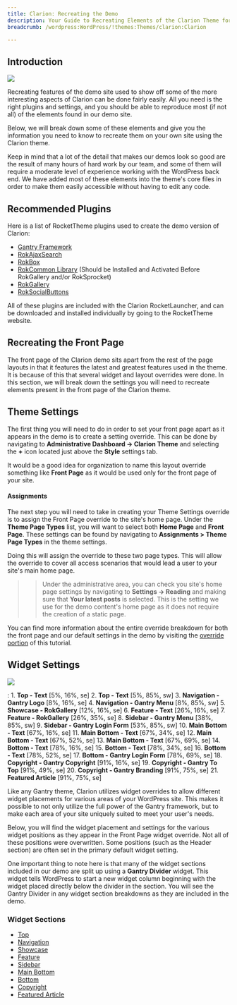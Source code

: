 ```yaml
---
title: Clarion: Recreating the Demo
description: Your Guide to Recreating Elements of the Clarion Theme for WordPress
breadcrumb: /wordpress:WordPress/!themes:Themes/clarion:Clarion

---
```


Introduction
-----

![][theme]

Recreating features of the demo site used to show off some of the more interesting aspects of Clarion can be done fairly easily. All you need is the right plugins and settings, and you should be able to reproduce most (if not all) of the elements found in our demo site. 

Below, we will break down some of these elements and give you the information you need to know to recreate them on your own site using the Clarion theme.

Keep in mind that a lot of the detail that makes our demos look so good are the result of many hours of hard work by our team, and some of them will require a moderate level of experience working with the WordPress back end. We have added most of these elements into the theme's core files in order to make them easily accessible without having to edit any code.

Recommended Plugins
-----

Here is a list of RocketTheme plugins used to create the demo version of Clarion:

* [Gantry Framework][gantry]
* [RokAjaxSearch][rokajaxsearch]
* [RokBox][rokbox]
* [RokCommon Library](http://www.rockettheme.com/wordpress/plugins/rokutilities) (Should be Installed and Activated Before RokGallery and/or RokSprocket)
* [RokGallery][rokgallery]
* [RokSocialButtons][social]

All of these plugins are included with the Clarion RocketLauncher, and can be downloaded and installed individually by going to the RocketTheme website.

Recreating the Front Page
-----

The front page of the Clarion demo sits apart from the rest of the page layouts in that it features the latest and greatest features used in the theme. It is because of this that several widget and layout overrides were done. In this section, we will break down the settings you will need to recreate elements present in the front page of the Clarion theme.

Theme Settings
-----

The first thing you will need to do in order to set your front page apart as it appears in the demo is to create a setting override. This can be done by navigating to **Administrative Dashboard -> Clarion Theme** and selecting the **+** icon located just above the **Style** settings tab. 

It would be a good idea for organization to name this layout override something like **Front Page** as it would be used only for the front page of your site.

#### Assignments

The next step you will need to take in creating your Theme Settings override is to assign the Front Page override to the site's home page. Under the **Theme Page Types** list, you will want to select both **Home Page** and **Front Page**. These settings can be found by navigating to **Assignments > Theme Page Types** in the theme settings.

Doing this will assign the override to these two page types. This will allow the override to cover all access scenarios that would lead a user to your site's main home page.

>> Under the administrative area, you can check you site's home page settings by navigating to **Settings -> Reading** and making sure that **Your latest posts** is selected. This is the setting we use for the demo content's home page as it does not require the creation of a static page.

You can find more information about the entire override breakdown for both the front page and our default settings in the demo by visiting the [override portion][demooverride] of this tutorial.

Widget Settings
-----

![][theme2]

:   1. **Top - Text** [5%, 16%, se]
    2. **Top - Text** [5%, 85%, sw]
    3. **Navigation - Gantry Logo** [8%, 16%, se]
    4. **Navigation - Gantry Menu** [8%, 85%, sw]
    5. **Showcase - RokGallery** [12%, 16%, se]
    6. **Feature - Text** [26%, 16%, se]
    7. **Feature - RokGallery** [26%, 35%, se]
    8. **Sidebar - Gantry Menu** [38%, 85%, sw]
    9. **Sidebar - Gantry Login Form** [53%, 85%, sw]
    10. **Main Bottom - Text** [67%, 16%, se]
    11. **Main Bottom - Text** [67%, 34%, se]
    12. **Main Bottom - Text** [67%, 52%, se]
    13. **Main Bottom - Text** [67%, 69%, se]
    14. **Bottom - Text** [78%, 16%, se]
    15. **Bottom - Text** [78%, 34%, se]
    16. **Bottom - Text** [78%, 52%, se]
    17. **Bottom - Gantry Login Form** [78%, 69%, se]
    18. **Copyright - Gantry Copyright** [91%, 16%, se]
    19. **Copyright - Gantry To Top** [91%, 49%, se]
    20. **Copyright - Gantry Branding** [91%, 75%, se]
    21. **Featured Article** [91%, 75%, se]

Like any Gantry theme, Clarion utilizes widget overrides to allow different widget placements for various areas of your WordPress site. This makes it possible to not only utilize the full power of the Gantry framework, but to make each area of your site uniquely suited to meet your user's needs.

Below, you will find the widget placement and settings for the various widget positions as they appear in the Front Page widget override. Not all of these positions were overwritten. Some positions (such as the Header section) are often set in the primary default widget setting.

One important thing to note here is that many of the widget sections included in our demo are split up using a **Gantry Divider** widget. This widget tells WordPress to start a new widget column beginning with the widget placed directly below the divider in the section. You will see the Gantry Divider in any widget section breakdowns as they are included in the demo.

### Widget Sections

* [Top][top]
* [Navigation][navigation]
* [Showcase][showcase]
* [Feature][feature]
* [Sidebar][sidebar]
* [Main Bottom][mainbottom]
* [Bottom][bottom]
* [Copyright][copyright]
* [Featured Article][featured]

[gantry]: http://gantry.org/downloads
[rokajaxsearch]: http://www.rockettheme.com/wordpress/plugins/rokajaxsearch
[rokbox]: http://www.rockettheme.com/wordpress/plugins/rokbox
[roksprocket]: http://www.rockettheme.com/wordpress/plugins/roksprocket
[theme2]: assets/clarion2.jpeg
[theme]: assets/clarion.jpeg
[roksprocket]: http://www.rockettheme.com/wordpress/plugins/roksprocket
[rokgallery]: http://www.rockettheme.com/wordpress/plugins/rokgallery
[faq]: faq.md
[menu]: ../../start/menu.md
[override]: http://docs.gantry.org/gantry4/configure
[top]: demo_top.md
[navigation]: demo_navigation.md
[showcase]: demo_showcase.md
[feature]: demo_feature.md
[mainbottom]: demo_mainbottom.md
[bottom]: demo_bottom.md
[copyright]: demo_copyright.md
[sidebar]: demo_sidebar.md
[featured]: demo_featured.md
[demooverride]: demo_override.md
[social]: http://www.rockettheme.com/wordpress/plugins/rokutilities